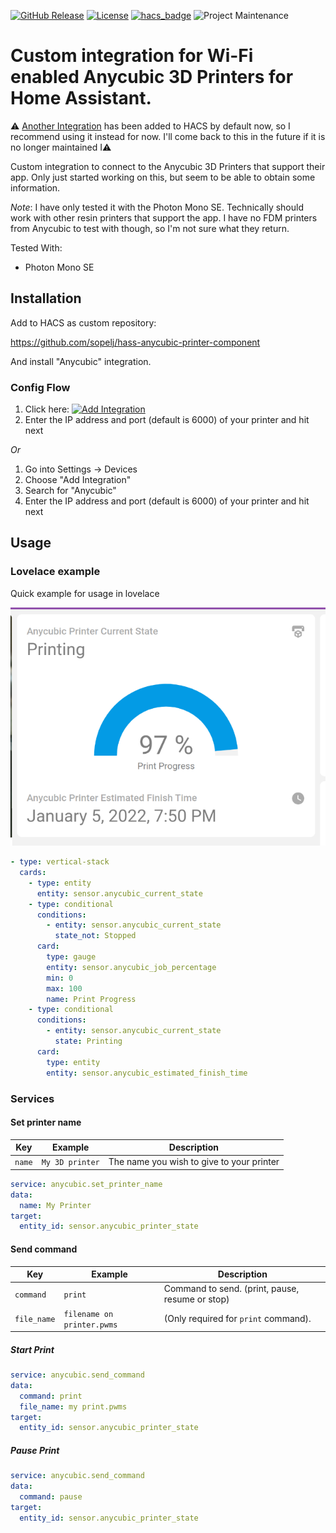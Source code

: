 [![GitHub Release](https://img.shields.io/github/release/sopelj/hass-anycubic-printer-component.svg?style=for-the-badge)](https://github.com/sopelj/hass-anycubic-printer-component/releases)
[![License](https://img.shields.io/github/license/sopelj/hass-anycubic-printer-component.svg?style=for-the-badge)](LICENSE.md)
[![hacs_badge](https://img.shields.io/badge/HACS-Custom-41BDF5.svg?style=for-the-badge)](https://github.com/hacs/integration)
![Project Maintenance](https://img.shields.io/maintenance/yes/2022.svg?style=for-the-badge)

# Custom integration for Wi-Fi enabled Anycubic 3D Printers for Home Assistant.

:warning: [Another Integration](https://github.com/adamoutler/anycubic-homeassistant) has been added to HACS by default now, so I recommend using it instead for now. I'll come back to this in the future if it is no longer maintained I:warning:

Custom integration to connect to the Anycubic 3D Printers that support their app.
Only just started working on this, but seem to be able to obtain some information.

*Note*: I have only tested it with the Photon Mono SE. Technically should work with other resin printers that support the app. 
I have no FDM printers from Anycubic to test with though, so I'm not sure what they return. 

Tested With:
 - Photon Mono SE


## Installation

Add to HACS as custom repository:

<https://github.com/sopelj/hass-anycubic-printer-component>

And install "Anycubic" integration.

### Config Flow

1. Click here: [![Add Integration](https://my.home-assistant.io/badges/config_flow_start.svg)](https://my.home-assistant.io/redirect/config_flow_start/?domain=anycubic)
2. Enter the IP address and port (default is 6000) of your printer and hit next

*Or*

1. Go into Settings -> Devices 
2. Choose "Add Integration" 
3. Search for "Anycubic"
4. Enter the IP address and port (default is 6000) of your printer and hit next

## Usage

### Lovelace example

Quick example for usage in lovelace

![](./images/lovelace_example.png)

```yaml
- type: vertical-stack
  cards:
    - type: entity
      entity: sensor.anycubic_current_state
    - type: conditional
      conditions:
        - entity: sensor.anycubic_current_state
          state_not: Stopped
      card:
        type: gauge
        entity: sensor.anycubic_job_percentage
        min: 0
        max: 100
        name: Print Progress
    - type: conditional
      conditions:
        - entity: sensor.anycubic_current_state
          state: Printing
      card:
        type: entity
        entity: sensor.anycubic_estimated_finish_time
```


### Services

#### Set printer name

| Key        | Example         | Description                               |
|------------|-----------------|-------------------------------------------|
| `name`     | `My 3D printer` | The name you wish to give to your printer |

```yaml
service: anycubic.set_printer_name
data:
  name: My Printer
target:
  entity_id: sensor.anycubic_printer_state
```

#### Send command

| Key         | Example                    | Description                                     |
|-------------|----------------------------|-------------------------------------------------|
| `command`   | `print`                    | Command to send. (print, pause, resume or stop) |
| `file_name` | `filename on printer.pwms` | (Only required for `print` command).            |

##### Start Print

```yaml
service: anycubic.send_command
data:
  command: print
  file_name: my print.pwms
target:
  entity_id: sensor.anycubic_printer_state
```

##### Pause Print

```yaml
service: anycubic.send_command
data:
  command: pause
target:
  entity_id: sensor.anycubic_printer_state
```
